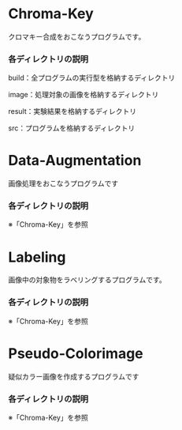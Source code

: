 # Chroma-Key
クロマキー合成をおこなうプログラムです。
### 各ディレクトリの説明
build：全プログラムの実行型を格納するディレクトリ

image：処理対象の画像を格納するディレクトリ

result：実験結果を格納するディレクトリ

src：プログラムを格納するディレクトリ

# Data-Augmentation
画像処理をおこなうプログラムです
### 各ディレクトリの説明
※「Chroma-Key」を参照

# Labeling
画像中の対象物をラベリングするプログラムです。
### 各ディレクトリの説明
※「Chroma-Key」を参照

# Pseudo-Colorimage
疑似カラー画像を作成するプログラムです
### 各ディレクトリの説明
※「Chroma-Key」を参照
